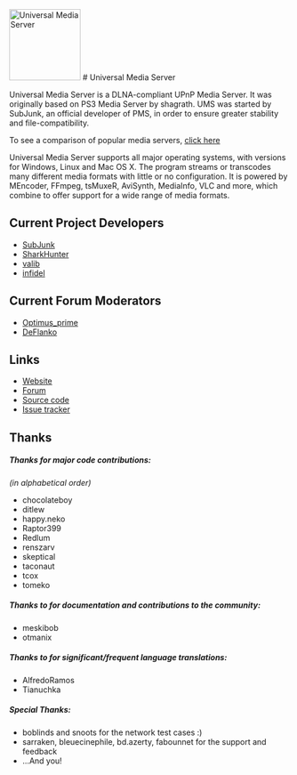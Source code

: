 <img src="https://dl.dropboxusercontent.com/u/2669244/UMS/UMS_PRESS_KIT/UMS.png" alt="Universal Media Server" width="128" height="128"/>
# Universal Media Server 

Universal Media Server is a DLNA-compliant UPnP Media Server.
It was originally based on PS3 Media Server by shagrath.
UMS was started by SubJunk, an official developer of PMS, in order to ensure greater stability and file-compatibility.

To see a comparison of popular media servers, [click here](http://www.universalmediaserver.com/comparison/)

Universal Media Server supports all major operating systems, with versions for Windows, Linux and Mac OS X.
The program streams or transcodes many different media formats with little or no configuration.
It is powered by MEncoder, FFmpeg, tsMuxeR, AviSynth, MediaInfo, VLC and more, which combine to offer support for a wide range of media formats.

## Current Project Developers

* [SubJunk](http://www.universalmediaserver.com/forum/memberlist.php?mode=viewprofile&u=2)
* [SharkHunter](http://www.universalmediaserver.com/forum/memberlist.php?mode=viewprofile&u=62)
* [valib](http://www.universalmediaserver.com/forum/memberlist.php?mode=viewprofile&u=683)
* [infidel](http://www.universalmediaserver.com/forum/memberlist.php?mode=viewprofile&u=171)

## Current Forum Moderators

* [Optimus_prime](http://www.universalmediaserver.com/forum/memberlist.php?mode=viewprofile&u=61)
* [DeFlanko](http://www.universalmediaserver.com/forum/memberlist.php?mode=viewprofile&u=134) 

## Links
* [Website](http://www.universalmediaserver.com/)
* [Forum](http://www.universalmediaserver.com/forum)
* [Source code](https://github.com/UniversalMediaServer/UniversalMediaServer)
* [Issue tracker](https://github.com/UniversalMediaServer/UniversalMediaServer/issues?state=open)

## Thanks

##### Thanks for major code contributions:
*(in alphabetical order)*
* chocolateboy
* ditlew
* happy.neko
* Raptor399
* Redlum
* renszarv
* skeptical
* taconaut
* tcox
* tomeko


##### Thanks to for documentation and contributions to the community:

* meskibob
* otmanix

##### Thanks to for significant/frequent language translations:

* AlfredoRamos
* Tianuchka

##### Special Thanks: 

* boblinds and snoots for the network test cases :)
* sarraken, bleuecinephile, bd.azerty, fabounnet for the support and feedback
* ...And you!
